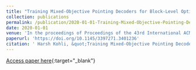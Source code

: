 ```yaml
---
title: "Training Mixed-Objective Pointing Decoders for Block-Level Optimization in Search Recommendation"
collection: publications
permalink: /publication/2020-01-01-Training-Mixed-Objective-Pointing-Decoders-for-Block-Level-Optimization-in-Search-Recommendation
date: 2020-01-01
venue: 'In the proceedings of Proceedings of the 43rd International ACM SIGIR Conference on Research and Development in Information Retrieval'
paperurl: 'https://doi.org/10.1145/3397271.3401236'
citation: ' Harsh Kohli, &quot;Training Mixed-Objective Pointing Decoders for Block-Level Optimization in Search Recommendation.&quot; In the proceedings of Proceedings of the 43rd International ACM SIGIR Conference on Research and Development in Information Retrieval, 2020.'
---
```

[Access paper here](https://doi.org/10.1145/3397271.3401236){:target="_blank"}
